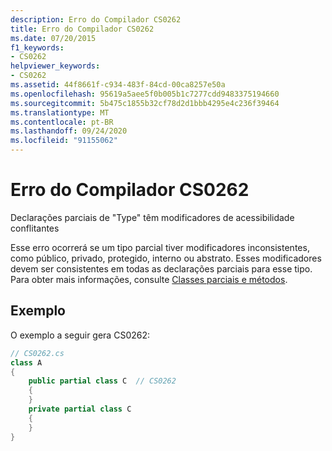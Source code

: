 ```yaml
---
description: Erro do Compilador CS0262
title: Erro do Compilador CS0262
ms.date: 07/20/2015
f1_keywords:
- CS0262
helpviewer_keywords:
- CS0262
ms.assetid: 44f8661f-c934-483f-84cd-00ca8257e50a
ms.openlocfilehash: 95619a5aee5f0b005b1c7277cdd9483375194660
ms.sourcegitcommit: 5b475c1855b32cf78d2d1bbb4295e4c236f39464
ms.translationtype: MT
ms.contentlocale: pt-BR
ms.lasthandoff: 09/24/2020
ms.locfileid: "91155062"
---
```

# <a name="compiler-error-cs0262"></a>Erro do Compilador CS0262

Declarações parciais de "Type" têm modificadores de acessibilidade conflitantes  
  
 Esse erro ocorrerá se um tipo parcial tiver modificadores inconsistentes, como público, privado, protegido, interno ou abstrato. Esses modificadores devem ser consistentes em todas as declarações parciais para esse tipo. Para obter mais informações, consulte [Classes parciais e métodos](../programming-guide/classes-and-structs/partial-classes-and-methods.md).  
  
## <a name="example"></a>Exemplo  

 O exemplo a seguir gera CS0262:  
  
```csharp  
// CS0262.cs  
class A  
{  
    public partial class C  // CS0262  
    {  
    }  
    private partial class C  
    {  
    }  
}  
```
